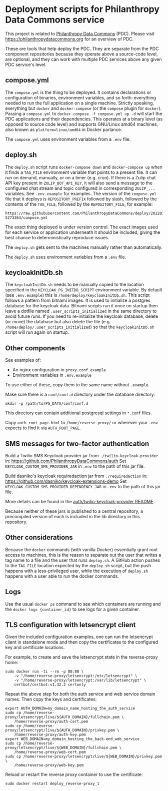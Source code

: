 # Deployment scripts for Philanthropy Data Commons service

This project is related to
[Philanthropy Data Commons](https://philanthropydatacommons.org) (PDC). Please
visit https://philanthropydatacommons.org for an overview of PDC.

These are tools that help deploy the PDC. They are separate from the PDC
component repositories because they operate above a source-code level, are
optional, and they can work with multiple PDC services above any given PDC
service's level.

## compose.yml

The `compose.yml` is the thing to be deployed. It contains declarations or
configuration of binaries, environment variables, and so forth: everything
needed to run the full application on a single machine. Strictly speaking,
everything but `docker` and `docker-compose` (or the `compose` plugin for
`docker`). Passing a `compose.yml` to `docker-compose -f compose.yml up -d`
will start the PDC applications and their dependencies. This operates at a
binary level (as opposed to source code level) and supports GNU/Linux amd64
machines, also known as `platform=linux/amd64` in Docker parlance.

The `compose.yml` uses environment variables from a `.env` file.

## deploy.sh

The `deploy.sh` script runs `docker-compose down` and `docker-compose up` when
it finds a `TAG_FILE` environment variable that points to a present file. It can
run on demand, manually, or on a timer (e.g. cron). If there is a Zulip chat API
key present in `ZULIP_BOT_API_KEY`, it will also send a message to the
configured chat stream and topic configured in corresponding `ZULIP_...`
variables. See `.env.example` for examples. The version of the `compose.yml`
file that it deploys is `REPOSITORY_PREFIX` followed by slash, followed by the
contents of the `TAG_FILE`, followed by the `REPOSITORY_FILE`, for example:

    https://raw.githubusercontent.com/PhilanthropyDataCommons/deploy/20220715-5273364/compose.yml

The exact thing deployed is under version control. The exact images used for
each service or application underneath it should be included, giving the best
chance to deterministically reproduce issues.

The `deploy.sh` gets sent to the machines manually rather than automatically.

The `deploy.sh` uses environment variables from a `.env` file.

## keycloakInitDb.sh

The `keycloakInitDb.sh` needs to be manually copied to the location specified in
the `KEYCLOAK_PG_INITDB_SCRIPT` environment variable. By default (see
`.env.example`) this is `/home/deploy/keycloakInitDb.sh`. This script follows a
pattern from bitnami images. It is used to initialize a postgres database for
the keycloak data. Bitnami scripts run it once on startup then leave a dotfile
named `.user_scripts_initialized` in the same directory to avoid future runs. If
you need to re-initialize the keycloak database, delete (or move) the database
but also delete the file (e.g. `/home/deploy/.user_scripts_initialized`) so that
the `keycloakInitDb.sh` script will run again on startup.

## Other components

See examples of:

 * An nginx configuration in `proxy.conf.example`
 * Environment variables in `.env.example`

To use either of these, copy them to the same name without `.example`.

Make sure there is a `conf/conf.d` directory under the database directory:

    mkdir -p /path/to/PG_DATA/conf/conf.d

This directory can contain additional postgresql settings in `*.conf` files.

Copy `auth_root_page.html` to `/home/reverse-proxy/` or wherever your `.env`
expects to find it via `AUTH_ROOT_PAGE`.

## SMS messages for two-factor authentication

Build a Twilio SMS Keycloak provider jar from `./twilio-keycloak-provider` in:
https://github.com/PhilanthropyDataCommons/auth
Set `KEYCLOAK_CUSTOM_SMS_PROVIDER_JAR` in `.env` to the path of this jar file.

Build dasniko's keycloak requiredaction jar from `./requiredaction` in:
https://github.com/dasniko/keycloak-extensions-demo
Set `KEYCLOAK_CUSTOM_SMS_PROVIDER_DEPENDENCY_JAR` in `.env` to the path of this
jar file.

More details can be found in the [auth/twilio-keycloak-provider README](
https://github.com/PhilanthropyDataCommons/auth/tree/main/twilio-keycloak-provider
).

Because neither of these jars is published to a central repository, a precompiled
version of each is included in the lib directory in this repository.

## Other considerations

Because the `docker` commands (with vanilla Docker) essentially grant root
access to machines, this is the reason to separate out the user that writes a
tag name to a file and the user that runs `deploy.sh`. A GitHub action pushes to
the `TAG_FILE` location expected by the `deploy.sh` script, but the push happens
with a less-privileged user, while the execution of `deploy.sh` happens with a
user able to run the docker commands.

## Logs

Use the usual `docker ps` command to see which containers are running and the
`docker logs {container_id}` to see logs for a given container.

## TLS configuration with letsencrypt client

Given the included configuration examples, one can run the letsencrypt client
in standalone mode and then copy the certificates to the configured key and
certificate locations.

For example, to create and save the letsencrypt state in the reverse-proxy home:

    sudo docker run -ti --rm -p 80:80 \
        -v "/home/reverse-proxy/letsencrypt:/etc/letsencrypt" \
        -v "/home/reverse-proxy/letsencrypt:/var/lib/letsencrypt" \
        certbot/certbot:v1.32.2 certonly

Repeat the above step for both the auth service and web service domain names.
Then copy the keys and certificates:

    export AUTH_DOMAIN=my_domain_name_hosting_the_auth_service
    sudo cp /home/reverse-proxy/letsencrypt/live/${AUTH_DOMAIN}/fullchain.pem \
        /home/reverse-proxy/auth-cert.pem
    sudo cp /home/reverse-proxy/letsencrypt/live/${AUTH_DOMAIN}/privkey.pem \
        /home/reverse-proxy/auth-key.pem
    export WEB_DOMAIN=my_domain_hosting_the_back-end_web_service
    sudo cp /home/reverse-proxy/letsencrypt/live/${WEB_DOMAIN}/fullchain.pem \
        /home/reverse-proxy/web-cert.pem
    sudo cp /home/reverse-proxy/letsencrypt/live/${WEB_DOMAIN}/privkey.pem \
        /home/reverse-proxy/web-key.pem

Reload or restart the reverse proxy container to use the certificate:

    sudo docker restart deploy_reverse-proxy_1
